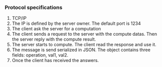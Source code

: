 ### Protocol specifications

1. TCP/IP
2. The IP is defined by the server owner. The default port is 1234
3. The client ask the server for a computation
4. The client sends a request to the server with the compute datas. Then the server reply with the compute result.
5. The server starts  to compute. The client read the response and use it. 
6. The message is send serialized in JSON. The object contains three fields: operation, val1, val2. 
7. Once the client has received the answers.
